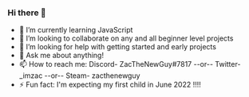 ### Hi there 👋

- 🌱 I’m currently learning JavaScript
- 👯 I’m looking to collaborate on any and all beginner level projects
- 🤔 I’m looking for help with getting started and early projects
- 💬 Ask me about anything! 
- 📫 How to reach me: Discord- ZacTheNewGuy#7817 --or-- Twitter- _imzac --or-- Steam- zacthenewguy
- ⚡ Fun fact: I'm expecting my first child in June 2022 !!!! 
